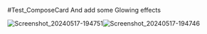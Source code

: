 
#Test_ComposeCard  And add some Glowing effects


![Screenshot_20240517-194751](https://github.com/AmrNasserSaad/Test_ComposeCard/assets/105106529/14d8a986-2a46-4dfa-9e65-103747d2643a)![Screenshot_20240517-194746](https://github.com/AmrNasserSaad/Test_ComposeCard/assets/105106529/41dbd0a2-7cbc-41f0-92a9-1c29c46d0ac9)




